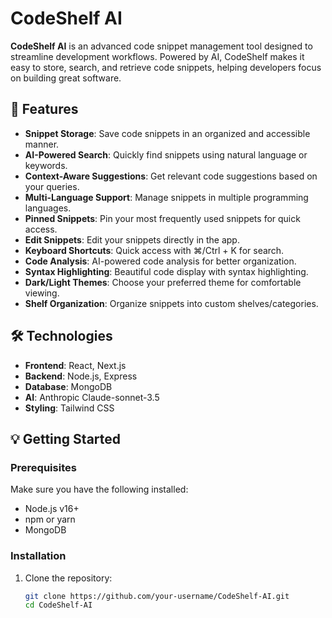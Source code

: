 # CodeShelf AI

**CodeShelf AI** is an advanced code snippet management tool designed to streamline development workflows. Powered by AI, CodeShelf makes it easy to store, search, and retrieve code snippets, helping developers focus on building great software.

## 🚀 Features

- **Snippet Storage**: Save code snippets in an organized and accessible manner.
- **AI-Powered Search**: Quickly find snippets using natural language or keywords.
- **Context-Aware Suggestions**: Get relevant code suggestions based on your queries.
- **Multi-Language Support**: Manage snippets in multiple programming languages.
- **Pinned Snippets**: Pin your most frequently used snippets for quick access.
- **Edit Snippets**: Edit your snippets directly in the app.
- **Keyboard Shortcuts**: Quick access with ⌘/Ctrl + K for search.
- **Code Analysis**: AI-powered code analysis for better organization.
- **Syntax Highlighting**: Beautiful code display with syntax highlighting.
- **Dark/Light Themes**: Choose your preferred theme for comfortable viewing.
- **Shelf Organization**: Organize snippets into custom shelves/categories.

## 🛠️ Technologies

- **Frontend**: React, Next.js
- **Backend**: Node.js, Express
- **Database**: MongoDB
- **AI**: Anthropic Claude-sonnet-3.5
- **Styling**: Tailwind CSS


## 💡 Getting Started

### Prerequisites

Make sure you have the following installed:

- Node.js v16+
- npm or yarn
- MongoDB

### Installation

1. Clone the repository:
   ```bash
   git clone https://github.com/your-username/CodeShelf-AI.git
   cd CodeShelf-AI
   ```
